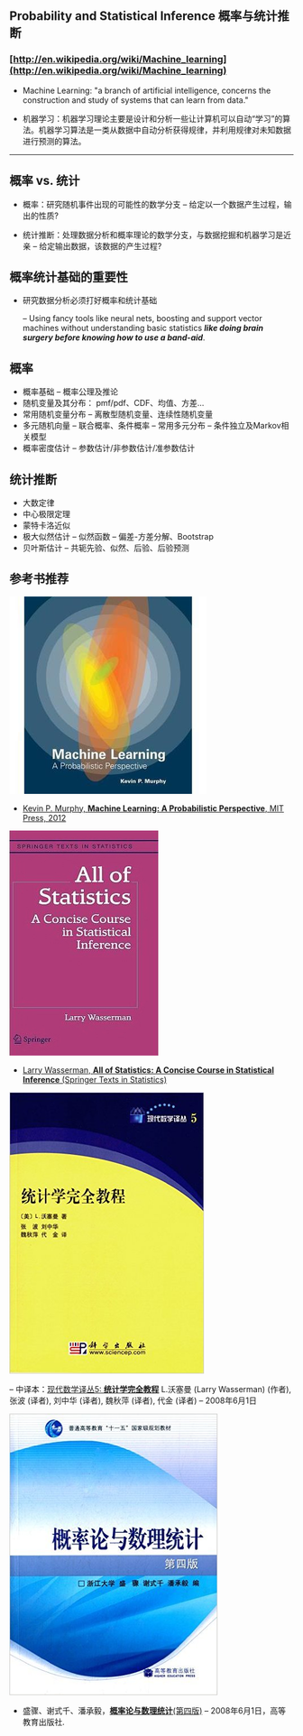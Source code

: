## Probability and Statistical Inference 概率与统计推断

### [http://en.wikipedia.org/wiki/Machine_learning](http://en.wikipedia.org/wiki/Machine_learning)

- Machine Learning: "a branch of artificial intelligence, concerns the construction and study of systems that can learn from data."

- 机器学习：机器学习理论主要是设计和分析一些让计算机可以自动“学习”的算法。机器学习算法是一类从数据中自动分析获得规律，并利用规律对未知数据进行预测的算法。

---------------------------------------------------------------------------

## 概率 vs. 统计

- 概率：研究随机事件出现的可能性的数学分支
  – 给定以一个数据产生过程，输出的性质?

- 统计推断：处理数据分析和概率理论的数学分支，与数据挖掘和机器学习是近亲
  – 给定输出数据，该数据的产生过程?

## 概率统计基础的重要性

- 研究数据分析必须打好概率和统计基础

  – Using fancy tools like neural nets, boosting and support vector machines without understanding basic statistics **_like doing brain surgery before knowing how to use a band-aid_**.
  

## 概率
- 概率基础
  – 概率公理及推论
- 随机变量及其分布： pmf/pdf、CDF、均值、方差…
- 常用随机变量分布
  – 离散型随机变量、连续性随机变量
- 多元随机向量
  – 联合概率、条件概率
  – 常用多元分布
  – 条件独立及Markov相关模型
- 概率密度估计
  – 参数估计/非参数估计/准参数估计

## 统计推断
- 大数定律
- 中心极限定理
- 蒙特卡洛近似
- 极大似然估计
  – 似然函数
  – 偏差-方差分解、Bootstrap
- 贝叶斯估计
  – 共轭先验、似然、后验、后验预测

## 参考书推荐

![Machine Learning](https://github.com/lymanzhang/MathForMachineLearning/blob/master/01_Probability%20and%20Statistical%20Inference/images/Kevin%20P.%20Murphy_Machine%20Learning_A%20Probabilistic.jpg)

- [Kevin P. Murphy, **Machine Learning: A Probabilistic Perspective**, MIT Press, 2012](https://www.amazon.com/Machine-Learning-Probabilistic-Perspective-Computation/dp/0262018020/ref=sr_1_2?ie=UTF8&qid=1336857747&sr=8-2)

![All of Statistics](https://github.com/lymanzhang/MathForMachineLearning/blob/master/01_Probability%20and%20Statistical%20Inference/images/Larry%20Wasserman_All%20of%20Statistics_A%20Concise%20Course%20in.jpg)

- [Larry Wasserman, **All of Statistics: A Concise Course in Statistical Inference** (Springer Texts in Statistics)](https://www.amazon.com/All-Statistics-Statistical-Inference-Springer/dp/1441923225/ref=sr_1_1?ie=UTF8&qid=1500723606&sr=8-1&keywords=All+of+Statistics%3A+A+Concise+Course+in+Statistical+Inference)

![统计学完全教程](https://github.com/lymanzhang/MathForMachineLearning/blob/master/01_Probability%20and%20Statistical%20Inference/images/Larry%20Wasserman_All%20of%20Statistics_cn.jpg)

– 中译本：[现代数学译丛5: **统计学完全教程**](https://www.amazon.cn/%E5%9B%BE%E4%B9%A6/dp/B01CGO67PE/ref=sr_1_1?ie=UTF8&qid=1500723678&sr=8-1&keywords=%E7%BB%9F%E8%AE%A1%E5%AD%A6%E5%AE%8C%E5%85%A8%E6%95%99%E7%A8%8B) L.沃塞曼 (Larry Wasserman) (作者), 张波 (译者), 刘中华 (译者), 魏秋萍 (译者), 代金 (译者) – 2008年6月1日

![概率论与数理统计](https://github.com/lymanzhang/MathForMachineLearning/blob/master/01_Probability%20and%20Statistical%20Inference/images/%E6%A6%82%E7%8E%87%E8%AE%BA%E4%B8%8E%E6%95%B0%E7%90%86%E7%BB%9F%E8%AE%A1(%E7%AC%AC%E5%9B%9B%E7%89%88)%20.jpg)

- 盛骤、谢式千、潘承毅，[**概率论与数理统计**(第四版)](https://www.amazon.cn/%E5%9B%BE%E4%B9%A6/dp/B00Y7UVZHQ/ref=sr_1_1?ie=UTF8&qid=1500723702&sr=8-1&keywords=%E6%A6%82%E7%8E%87%E8%AE%BA%E4%B8%8E%E6%95%B0%E7%90%86%E7%BB%9F%E8%AE%A1) – 2008年6月1日，高等教育出版社.
